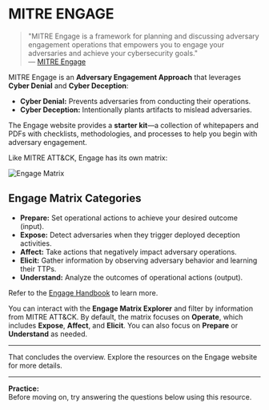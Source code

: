 # MITRE ENGAGE

> "MITRE Engage is a framework for planning and discussing adversary engagement operations that empowers you to engage your adversaries and achieve your cybersecurity goals."  
> — [MITRE Engage](https://engage.mitre.org)

MITRE Engage is an **Adversary Engagement Approach** that leverages **Cyber Denial** and **Cyber Deception**:

- **Cyber Denial:** Prevents adversaries from conducting their operations.
- **Cyber Deception:** Intentionally plants artifacts to mislead adversaries.

The Engage website provides a **starter kit**—a collection of whitepapers and PDFs with checklists, methodologies, and processes to help you begin with adversary engagement.

Like MITRE ATT&CK, Engage has its own matrix:

![Engage Matrix](https://engage.mitre.org) <!-- Replace with actual image if available -->

## Engage Matrix Categories

- **Prepare:** Set operational actions to achieve your desired outcome (input).
- **Expose:** Detect adversaries when they trigger deployed deception activities.
- **Affect:** Take actions that negatively impact adversary operations.
- **Elicit:** Gather information by observing adversary behavior and learning their TTPs.
- **Understand:** Analyze the outcomes of operational actions (output).

Refer to the [Engage Handbook](https://engage.mitre.org/handbook) to learn more.

You can interact with the **Engage Matrix Explorer** and filter by information from MITRE ATT&CK. By default, the matrix focuses on **Operate**, which includes **Expose**, **Affect**, and **Elicit**. You can also focus on **Prepare** or **Understand** as needed.

---

That concludes the overview. Explore the resources on the Engage website for more details.

---

**Practice:**  
Before moving on, try answering the questions below using this resource.